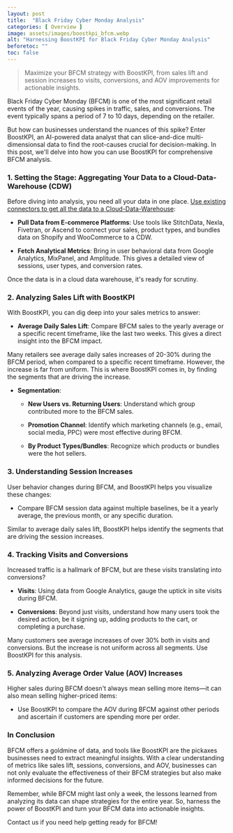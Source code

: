 ```yaml
---
layout: post
title:  "Black Friday Cyber Monday Analysis"
categories: [ Overview ]
image: assets/images/boostkpi_bfcm.webp
alt: "Harnessing BoostKPI for Black Friday Cyber Monday Analysis"
beforetoc: ""
toc: false
---
```

>Maximize your BFCM strategy with BoostKPI, from sales lift and session increases to visits, conversions, and AOV improvements for actionable insights.

Black Friday Cyber Monday (BFCM) is one of the most significant retail events of the year, causing spikes in traffic, sales, and conversions. The event typically spans a period of 7 to 10 days, depending on the retailer.


But how can businesses understand the nuances of this spike? Enter BoostKPI, an AI-powered data analyst that can slice-and-dice multi-dimensionsal data to find the root-causes crucial for decision-making. In this post, we'll delve into how you can use BoostKPI for comprehensive BFCM analysis.

### **1. Setting the Stage: Aggregating Your Data to a Cloud-Data-Warehouse (CDW)**

Before diving into analysis, you need all your data in one place. [Use existing connectors to get all the data to a Cloud-Data-Warehouse](https://blog.boostkpi.com/Cloud-Data-Warehouse/):

- **Pull Data from E-commerce Platforms**: Use tools like StitchData, Nexla, Fivetran, or Ascend to connect your sales, product types, and bundles data on Shopify and WooCommerce to a CDW.

- **Fetch Analytical Metrics**: Bring in user behavioral data from Google Analytics, MixPanel, and Amplitude. This gives a detailed view of sessions, user types, and conversion rates.

Once the data is in a cloud data warehouse, it's ready for scrutiny.

### **2. Analyzing Sales Lift with BoostKPI**

With BoostKPI, you can dig deep into your sales metrics to answer:

- **Average Daily Sales Lift**: Compare BFCM sales to the yearly average or a specific recent timeframe, like the last two weeks. This gives a direct insight into the BFCM impact.

Many retailers see average daily sales increases of 20-30% during the BFCM period, when compared to a specific recent timeframe. However, the increase is far from uniform. This is where BoostKPI comes in, by finding the segments that are driving the increase.

- **Segmentation**:
  - **New Users vs. Returning Users**: Understand which group contributed more to the BFCM sales.

  - **Promotion Channel**: Identify which marketing channels (e.g., email, social media, PPC) were most effective during BFCM.

  - **By Product Types/Bundles**: Recognize which products or bundles were the hot sellers.

### **3. Understanding Session Increases**

User behavior changes during BFCM, and BoostKPI helps you visualize these changes:

- Compare BFCM session data against multiple baselines, be it a yearly average, the previous month, or any specific duration.

Similar to average daily sales lift, BoostKPI helps identify the segments that are driving the session increases.

### **4. Tracking Visits and Conversions**

Increased traffic is a hallmark of BFCM, but are these visits translating into conversions?

- **Visits**: Using data from Google Analytics, gauge the uptick in site visits during BFCM.

- **Conversions**: Beyond just visits, understand how many users took the desired action, be it signing up, adding products to the cart, or completing a purchase.

Many customers see average increases of over 30% both in visits and conversions. But the increase is not uniform across all segments. Use BoostKPI for this analysis.

### **5. Analyzing Average Order Value (AOV) Increases**

Higher sales during BFCM doesn't always mean selling more items—it can also mean selling higher-priced items:

- Use BoostKPI to compare the AOV during BFCM against other periods and ascertain if customers are spending more per order.

### **In Conclusion**

BFCM offers a goldmine of data, and tools like BoostKPI are the pickaxes businesses need to extract meaningful insights. With a clear understanding of metrics like sales lift, sessions, conversions, and AOV, businesses can not only evaluate the effectiveness of their BFCM strategies but also make informed decisions for the future.

Remember, while BFCM might last only a week, the lessons learned from analyzing its data can shape strategies for the entire year. So, harness the power of BoostKPI and turn your BFCM data into actionable insights.

Contact us if you need help getting ready for BFCM!
